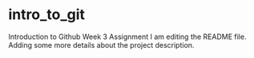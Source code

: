 # intro_to_git
Introduction to Github Week 3 Assignment
I am editing the README file. Adding some more details about the project description.
